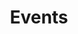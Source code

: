 ---
title: Events
parent: W_I_Zr_Ds
has_children: false
nav_order: 3
permalink: /W_I_Zr_Ds/Events
---